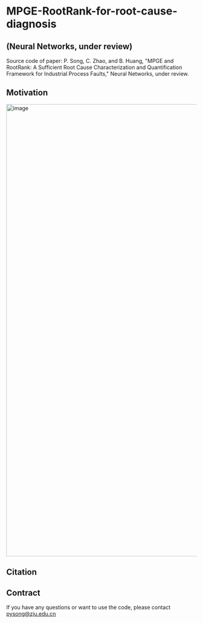 # MPGE-RootRank-for-root-cause-diagnosis 
## (Neural Networks, under review)
Source code of paper: P. Song, C. Zhao, and B. Huang, "MPGE and RootRank: A Sufficient Root Cause Characterization and Quantification Framework for Industrial Process Faults," Neural Networks, under review.

## Motivation
<img width="1195" alt="image" src="https://user-images.githubusercontent.com/88123091/212027061-8e28934a-6881-4625-b81e-3f1fa3a572a9.png">

## Citation

## Contract
If you have any questions or want to use the code, please contact pysong@zju.edu.cn
